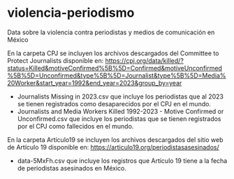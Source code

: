 # violencia-periodismo
Data sobre la violencia contra periodistas y medios de comunicación en México

En la carpeta CPJ se incluyen los archivos descargados del Committee to Protect Journalists disponible en: 
https://cpj.org/data/killed/?status=Killed&motiveConfirmed%5B%5D=Confirmed&motiveUnconfirmed%5B%5D=Unconfirmed&type%5B%5D=Journalist&type%5B%5D=Media%20Worker&start_year=1992&end_year=2023&group_by=year
- Journalists Missing in 2023.csv que incluye los periodistas que al 2023 se tienen registrados como desaparecidos por el CPJ en el mundo.
- Journalists and Media Workers Killed 1992-2023 - Motive Confirmed or Unconfirmed.csv que incluye los periodistas que se tienen registrados por el CPJ como fallecidos en el mundo.

En la carpeta Artículo19 se incluyen los archivos descargados del sitio web de Artículo 19 disponible en:
https://articulo19.org/periodistasasesinados/
- data-5MxFh.csv que incluye los registros que Artículo 19 tiene a la fecha de periodistas asesinados en México.
